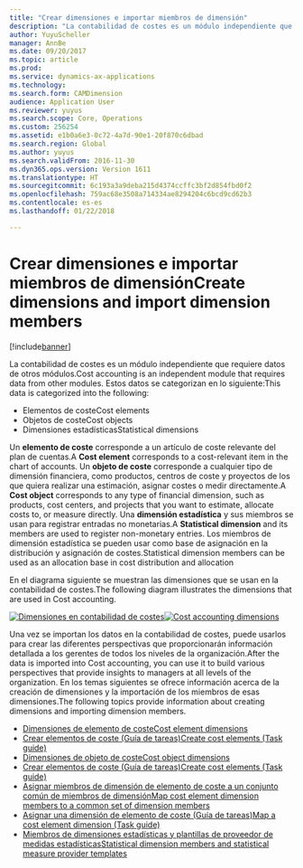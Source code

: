 ```yaml
---
title: "Crear dimensiones e importar miembros de dimensión"
description: "La contabilidad de costes es un módulo independiente que requiere datos maestros de otros módulos."
author: YuyuScheller
manager: AnnBe
ms.date: 09/20/2017
ms.topic: article
ms.prod: 
ms.service: dynamics-ax-applications
ms.technology: 
ms.search.form: CAMDimension
audience: Application User
ms.reviewer: yuyus
ms.search.scope: Core, Operations
ms.custom: 256254
ms.assetid: e1b0a6e3-0c72-4a7d-90e1-20f870c6dbad
ms.search.region: Global
ms.author: yuyus
ms.search.validFrom: 2016-11-30
ms.dyn365.ops.version: Version 1611
ms.translationtype: HT
ms.sourcegitcommit: 6c193a3a9deba215d4374ccffc3bf2d854fbd0f2
ms.openlocfilehash: 759ac68e3508a714334ae8294204c6bcd9cd62b3
ms.contentlocale: es-es
ms.lasthandoff: 01/22/2018

---
```


# <a name="create-dimensions-and-import-dimension-members"></a><span data-ttu-id="afceb-103">Crear dimensiones e importar miembros de dimensión</span><span class="sxs-lookup"><span data-stu-id="afceb-103">Create dimensions and import dimension members</span></span>

[!include[banner](../includes/banner.md)]

<span data-ttu-id="afceb-104">La contabilidad de costes es un módulo independiente que requiere datos de otros módulos.</span><span class="sxs-lookup"><span data-stu-id="afceb-104">Cost accounting is an independent module that requires data from other modules.</span></span> <span data-ttu-id="afceb-105">Estos datos se categorizan en lo siguiente:</span><span class="sxs-lookup"><span data-stu-id="afceb-105">This data is categorized into the following:</span></span>

-  <span data-ttu-id="afceb-106">Elementos de coste</span><span class="sxs-lookup"><span data-stu-id="afceb-106">Cost elements</span></span>
-  <span data-ttu-id="afceb-107">Objetos de coste</span><span class="sxs-lookup"><span data-stu-id="afceb-107">Cost objects</span></span>
-  <span data-ttu-id="afceb-108">Dimensiones estadísticas</span><span class="sxs-lookup"><span data-stu-id="afceb-108">Statistical dimensions</span></span>

<span data-ttu-id="afceb-109">Un **elemento de coste** corresponde a un artículo de coste relevante del plan de cuentas.</span><span class="sxs-lookup"><span data-stu-id="afceb-109">A **Cost element** corresponds to a cost-relevant item in the chart of accounts.</span></span> <span data-ttu-id="afceb-110">Un **objeto de coste** corresponde a cualquier tipo de dimensión financiera, como productos, centros de coste y proyectos de los que quiera realizar una estimación, asignar costes o medir directamente.</span><span class="sxs-lookup"><span data-stu-id="afceb-110">A **Cost object** corresponds to any type of financial dimension, such as products, cost centers, and projects that you want to estimate, allocate costs to, or measure directly.</span></span> <span data-ttu-id="afceb-111">Una **dimensión estadística** y sus miembros se usan para registrar entradas no monetarias.</span><span class="sxs-lookup"><span data-stu-id="afceb-111">A **Statistical dimension** and its members are used to register non-monetary entries.</span></span> <span data-ttu-id="afceb-112">Los miembros de dimensión estadística se pueden usar como base de asignación en la distribución y asignación de costes.</span><span class="sxs-lookup"><span data-stu-id="afceb-112">Statistical dimension members can be used as an allocation base in cost distribution and allocation</span></span> 

<span data-ttu-id="afceb-113">En el diagrama siguiente se muestran las dimensiones que se usan en la contabilidad de costes.</span><span class="sxs-lookup"><span data-stu-id="afceb-113">The following diagram illustrates the dimensions that are used in Cost accounting.</span></span>

<span data-ttu-id="afceb-114">[![Dimensiones en contabilidad de costes](./media/cost-eos-dimensions.png)](./media/cost-eos-dimensions.png)</span><span class="sxs-lookup"><span data-stu-id="afceb-114">[![Cost accounting dimensions](./media/cost-eos-dimensions.png)](./media/cost-eos-dimensions.png)</span></span>

<span data-ttu-id="afceb-115">Una vez se importan los datos en la contabilidad de costes, puede usarlos para crear las diferentes perspectivas que proporcionarán información detallada a los gerentes de todos los niveles de la organización.</span><span class="sxs-lookup"><span data-stu-id="afceb-115">After the data is imported into Cost accounting, you can use it to build various perspectives that provide insights to managers at all levels of the organization.</span></span> <span data-ttu-id="afceb-116">En los temas siguientes se ofrece información acerca de la creación de dimensiones y la importación de los miembros de esas dimensiones.</span><span class="sxs-lookup"><span data-stu-id="afceb-116">The following topics provide information about creating dimensions and importing dimension members.</span></span> 

-  [<span data-ttu-id="afceb-117">Dimensiones de elemento de coste</span><span class="sxs-lookup"><span data-stu-id="afceb-117">Cost element dimensions</span></span>](cost-elements.md)
-  [<span data-ttu-id="afceb-118">Crear elementos de coste (Guía de tareas)</span><span class="sxs-lookup"><span data-stu-id="afceb-118">Create cost elements (Task guide)</span></span>](./tasks/create-cost-elements.md)
-  [<span data-ttu-id="afceb-119">Dimensiones de objeto de coste</span><span class="sxs-lookup"><span data-stu-id="afceb-119">Cost object dimensions</span></span>](cost-objects.md)
-  [<span data-ttu-id="afceb-120">Crear elementos de coste (Guía de tareas)</span><span class="sxs-lookup"><span data-stu-id="afceb-120">Create cost elements (Task guide)</span></span>](./tasks/create-cost-objects.md)
-  [<span data-ttu-id="afceb-121">Asignar miembros de dimensión de elemento de coste a un conjunto común de miembros de dimensión</span><span class="sxs-lookup"><span data-stu-id="afceb-121">Map cost element dimension members to a common set of dimension members</span></span>](map-cost-elements-dimension-members.md)
-  [<span data-ttu-id="afceb-122">Asignar una dimensión de elemento de coste (Guía de tareas)</span><span class="sxs-lookup"><span data-stu-id="afceb-122">Map a cost element dimension (Task guide)</span></span>](./tasks/map-cost-element-dimension.md)
-  [<span data-ttu-id="afceb-123">Miembros de dimensiones estadísticas y plantillas de proveedor de medidas estadísticas</span><span class="sxs-lookup"><span data-stu-id="afceb-123">Statistical dimension members and statistical measure provider templates</span></span>](statistical-measure-provider-template.md)







